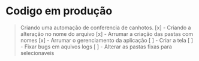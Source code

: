 # Codigo em produção
> Criando uma automação de conferencia de canhotos.
[x] - Criando a alteração no nome do arquivo
[x] - Arrumar a criação das pastas com nomes
[x] - Arrumar o gerenciamento da aplicação
[ ] - Criar a tela
[ ] - Fixar bugs em aquivos logs
[ ] - Alterar as pastas fixas para selecionaveis
> 
